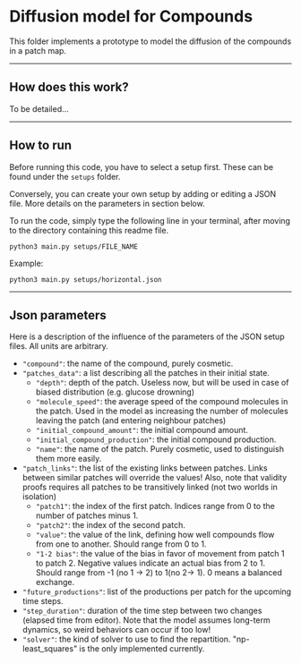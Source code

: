 # Diffusion model for Compounds

This folder implements a prototype to model the diffusion of the compounds in a patch map.

___
## How does this work?

To be detailed...

___
## How to run

Before running this code, you have to select a setup first.
These can be found under the `setups` folder.

Conversely, you can create your own setup by adding or editing a JSON file.
More details on the parameters in section below.

To run the code, simply type the following line in your terminal, after moving to the directory containing this readme file.

`python3 main.py setups/FILE_NAME`

Example:

`python3 main.py setups/horizontal.json`

___
## Json parameters

Here is a description of the influence of the parameters of the JSON setup files.
All units are arbitrary.

- `"compound"`: the name of the compound, purely cosmetic.
- `"patches_data"`: a list describing all the patches in their initial state.
  - `"depth"`: depth of the patch. Useless now, but will be used in case of biased distribution (e.g. glucose drowning)
  - `"molecule_speed"`: the average speed of the compound molecules in the patch. Used in the model as increasing the number of molecules leaving the patch (and entering neighbour patches)
  - `"initial_compound_amount"`: the initial compound amount.
  - `"initial_compound_production"`: the initial compound production.
  - `"name"`: the name of the patch. Purely cosmetic, used to distinguish them more easily.
- `"patch_links"`: the list of the existing links between patches. Links between similar patches will override the values! Also, note that validity proofs requires all patches to be transitively linked (not two worlds in isolation)
  - `"patch1"`: the index of the first patch. Indices range from 0 to the number of patches minus 1.
  - `"patch2"`: the index of the second patch.
  - `"value"`: the value of the link, defining how well compounds flow from one to another. Should range from 0 to 1.
  - `"1-2 bias"`: the value of the bias in favor of movement from patch 1 to patch 2. Negative values indicate an actual bias from 2 to 1. Should range from -1 (no 1 -> 2) to 1(no 2-> 1). 0 means a balanced exchange.
- `"future_productions"`: list of the productions per patch for the upcoming time steps.
- `"step_duration"`: duration of the time step between two changes (elapsed time from editor). Note that the model assumes long-term dynamics, so weird behaviors can occur if too low!
- `"solver"`: the kind of solver to use to find the repartition. "np-least_squares" is the only implemented currently.
